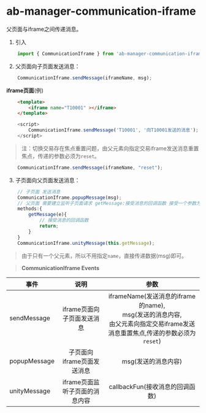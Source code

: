 # ab-manager-communication-iframe

父页面与iframe之间传递消息。

1. 引入
```js
    import { CommunicationIframe } from 'ab-manager-communication-iframe'
```
2. 父页面向子页面发送消息：
```js
    CommunicationIframe.sendMessage(iframeName, msg);
```
**iframe页面**(例)
```html
    <template>
        <iframe name="T10001" ></iframe>
    </template>
```
```js
    <script>
        CommunicationIframe.sendMessage('T10001', '向T10001发送的消息');
    </script>
```
> 注：切换交易存在焦点重置问题，由父元素向指定交易iframe发送消息重置焦点，传递的参数必须为`reset`。

```js
    CommunicationIframe.sendMessage(iframeName, "reset");
```

3. 子页面向父页面发送消息：

```js
    // 子页面 发送消息
    CommunicationIframe.popupMessage(msg);
    // 父页面 需要建立监听子页面请求 getMessage:接受消息的回调函数 接受一个参数为子页面发送的消息内容msg
    methods:{
        getMessage(e){
            // 接受消息的回调函数
            return;
        }
    }
    CommunicationIframe.unityMessage(this.getMessage);
```
> 由于只有一个父元素，所以不用指定`name`，直接传递数据(msg)即可。

> **CommunicationIframe Events**

|事件|说明|参数|
|-----|:-----:|:-----:|
|sendMessage|iframe页面向子页面发送消息|iframeName(发送消息的iframe的name),</br>msg(发送的消息内容,</br>由父元素向指定交易iframe发送消息重置焦点,传递的参数必须为`reset`)|
|popupMessage|子页面向iframe页面发送消息|msg(发送的消息内容)|
|unityMessage|iframe页面监听子页面的消息内容|callbackFun(接收消息的回调函数)|
